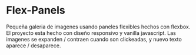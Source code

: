 # Flex-Panels
Pequeña galeria de imagenes usando paneles flexibles hechos con flexbox.
El proyecto esta hecho con diseño responsivo y vanilla javascript. Las imagenes se expanden / contraen cuando son clickeadas, y nuevo texto aparece / desaparece. 
